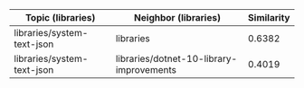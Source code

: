 | Topic (libraries) | Neighbor (libraries) | Similarity |
|-------------|-------------------|------------|
| libraries/system-text-json | libraries | 0.6382 |
| libraries/system-text-json | libraries/dotnet-10-library-improvements | 0.4019 |
